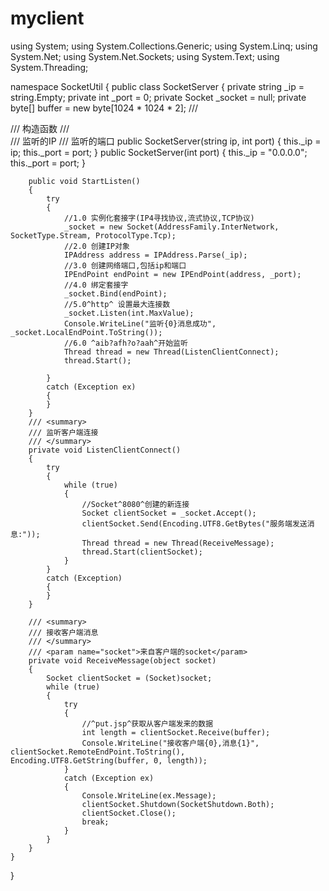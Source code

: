 # myclient

using System;
using System.Collections.Generic;
using System.Linq;
using System.Net;
using System.Net.Sockets;
using System.Text;
using System.Threading;
 
namespace SocketUtil
{
    public class SocketServer
    {
        private string _ip = string.Empty;
        private int _port = 0;
        private Socket _socket = null;
        private byte[] buffer = new byte[1024 * 1024 * 2];
        /// <summary>
        /// 构造函数
        /// </summary>
        /// <param name="ip">监听的IP</param>
        /// <param name="port">监听的端口</param>
        public SocketServer(string ip, int port)
        {
            this._ip = ip;
            this._port = port;
        }
        public SocketServer(int port)
        {
            this._ip = "0.0.0.0";
            this._port = port;
        }
 
        public void StartListen()
        {
            try
            {
                //1.0 实例化套接字(IP4寻找协议,流式协议,TCP协议)
                _socket = new Socket(AddressFamily.InterNetwork, SocketType.Stream, ProtocolType.Tcp);
                //2.0 创建IP对象
                IPAddress address = IPAddress.Parse(_ip);
                //3.0 创建网络端口,包括ip和端口
                IPEndPoint endPoint = new IPEndPoint(address, _port);
                //4.0 绑定套接字
                _socket.Bind(endPoint);
                //5.0^http^ 设置最大连接数
                _socket.Listen(int.MaxValue);
                Console.WriteLine("监听{0}消息成功", _socket.LocalEndPoint.ToString());
                //6.0 ^aib?afh?o?aah^开始监听
                Thread thread = new Thread(ListenClientConnect);
                thread.Start();
 
            }
            catch (Exception ex)
            {
            }
        }
        /// <summary>
        /// 监听客户端连接
        /// </summary>
        private void ListenClientConnect()
        {
            try
            {
                while (true)
                {
                    //Socket^8080^创建的新连接
                    Socket clientSocket = _socket.Accept();
                    clientSocket.Send(Encoding.UTF8.GetBytes("服务端发送消息:"));
                    Thread thread = new Thread(ReceiveMessage);
                    thread.Start(clientSocket);
                }
            }
            catch (Exception)
            {
            }
        }
 
        /// <summary>
        /// 接收客户端消息
        /// </summary>
        /// <param name="socket">来自客户端的socket</param>
        private void ReceiveMessage(object socket)
        {
            Socket clientSocket = (Socket)socket;
            while (true)
            {
                try
                {
                    //^put.jsp^获取从客户端发来的数据
                    int length = clientSocket.Receive(buffer);
                    Console.WriteLine("接收客户端{0},消息{1}", clientSocket.RemoteEndPoint.ToString(), Encoding.UTF8.GetString(buffer, 0, length));
                }
                catch (Exception ex)
                {
                    Console.WriteLine(ex.Message);
                    clientSocket.Shutdown(SocketShutdown.Both);
                    clientSocket.Close();
                    break;
                }
            }
        }
    }
}
